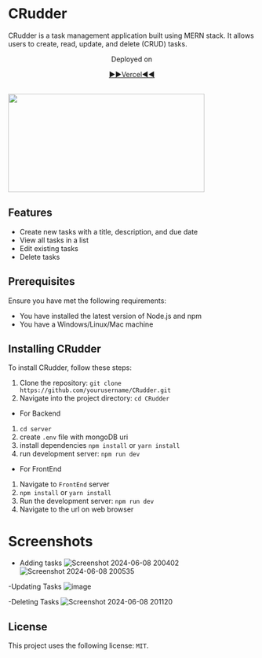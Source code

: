 # CRudder

CRudder is a task management application built using MERN stack. It allows users to create, read, update, and delete (CRUD) tasks.
<center> Deployed on  <p><a href="https://crudder.vercel.app/">▶️▶️Vercel◀️◀️</a></p></center>
<br>
<img src="https://github.com/SadanandMiskin/CRudder/assets/119523972/43e9c9f4-63d7-4b24-9228-755a00ab6e31" style="width: 400px; height: 200px;">

## Features

- Create new tasks with a title, description, and due date
- View all tasks in a list
- Edit existing tasks
- Delete tasks

## Prerequisites

Ensure you have met the following requirements:
- You have installed the latest version of Node.js and npm
- You have a Windows/Linux/Mac machine

## Installing CRudder

To install CRudder, follow these steps:

1. Clone the repository: `git clone https://github.com/yourusername/CRudder.git`
2. Navigate into the project directory: `cd CRudder`

- For Backend
1. `cd server`
2. create `.env` file with mongoDB uri
3. install dependencies `npm install` or `yarn install`
4. run development server: `npm run dev`

- For FrontEnd
1. Navigate to `FrontEnd` server
2. `npm install` or `yarn install`
3. Run the development server: `npm run dev`
4. Navigate to the url on web browser

# Screenshots
- Adding tasks
  ![Screenshot 2024-06-08 200402](https://github.com/SadanandMiskin/CRudder/assets/119523972/d0c81079-4142-4d26-b4e7-8d80e764122c)
![Screenshot 2024-06-08 200535](https://github.com/SadanandMiskin/CRudder/assets/119523972/ae99286e-640d-4650-a032-22b6ad1c08bd)

-Updating Tasks
![image](https://github.com/SadanandMiskin/CRudder/assets/119523972/5f30965d-a55a-48ec-b3c2-e3e188bb60e4)


-Deleting Tasks
![Screenshot 2024-06-08 201120](https://github.com/SadanandMiskin/CRudder/assets/119523972/5b53398b-301c-490a-969f-fee54c38896f)


## License

This project uses the following license: `MIT`.
